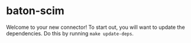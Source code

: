 # baton-scim
Welcome to your new connector! To start out, you will want to update the dependencies.
Do this by running `make update-deps`.